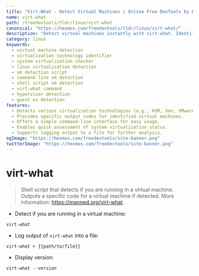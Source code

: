 ```yaml
---
title: "Virt-What - Detect Virtual Machines | Online Free DevTools by Hexmos"
name: virt-what
path: /freedevtools/tldr/linux/virt-what
canonical: "https://hexmos.com/freedevtools/tldr/linux/virt-what/"
description: "Detect virtual machines instantly with virt-what. Identify virtualization technologies and improve system security. Free online tool, no registration required."
category: linux
keywords:
  - virtual machine detection
  - virtualization technology identifier
  - system virtualization checker
  - linux virtualization detection
  - vm detection script
  - command line vm detection
  - shell script vm detection
  - virt-what command
  - hypervisor detection
  - guest os detection
features:
  - Detects various virtualization technologies (e.g., KVM, Xen, VMware, VirtualBox).
  - Provides specific output codes for identified virtual machines.
  - Offers a simple command-line interface for easy usage.
  - Enables quick assessment of system virtualization status.
  - Supports logging output to a file for further analysis.
ogImage: "https://hexmos.com/freedevtools/site-banner.png"
twitterImage: "https://hexmos.com/freedevtools/site-banner.png"
---
```


# virt-what

> Shell script that detects if you are running in a virtual machine.
> Outputs a specific code for a virtual machine if detected.
> More information: <https://manned.org/virt-what>.

- Detect if you are running in a virtual machine:

`virt-what`

- Log output of `virt-what` into a file:

`virt-what > {{path/to/file}}`

- Display version:

`virt-what --version`

